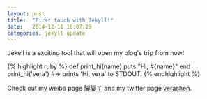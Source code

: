 ```yaml
---
layout: post
title:  "First touch with Jekyll!"
date:   2014-12-11 16:07:29
categories: jekyll update
---
```

Jekell is a exciting tool that will open my blog's trip from now!

{% highlight ruby %}
def print_hi(name)
  puts "Hi, #{name}"
end
print_hi('vera')
#=> prints 'Hi, vera' to STDOUT.
{% endhighlight %}

Check out my weibo page [脚脚丫][weibo] and my twitter page [verashen][twitter].

[weibo]:      http://weibo.com/verashen
[twitter]:    https://twitter/verashen
